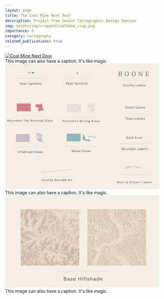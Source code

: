 ```yaml
---
layout: page
title: The Coal Mine Next Door
description: Project from Senior Cartographic Design Seminar
img: assets/img/cropped/coalmine_crop.png
importance: 1
category: cartography
related_publications: true
---
```

<div class="row">
    <div class="col-sm mt-3 mt-md-0">
        <a href="https://raw.githubusercontent.com/azalecki/azalecki.github.io/master/assets/img/original/zalecki_finalpng.png" target="_blank">
            <img src="https://raw.githubusercontent.com/azalecki/azalecki.github.io/master/assets/img/original/zalecki_finalpng.png" alt="Coal Mine Next Door" class="img-fluid rounded z-depth-1" />
        </a>
    </div>
</div>
<div class="caption">
    This image can also have a caption. It's like magic.
</div>

<div class="row">
    <div class="col-sm mt-3 mt-md-0">
        <a href="https://raw.githubusercontent.com/azalecki/azalecki.github.io/master/assets/img/original/zalecki_finalpng.png" target="_blank">
            <img src="https://raw.githubusercontent.com/azalecki/azalecki.github.io/master/assets/img/original/cmnd_tax_01.png" alt="Coal Mine Next Door" class="img-fluid rounded z-depth-1" />
        </a>
    </div>
</div>
<div class="caption">
    This image can also have a caption. It's like magic.
</div>

<div class="row">
    <div class="col-sm mt-3 mt-md-0">
        <a href="https://raw.githubusercontent.com/azalecki/azalecki.github.io/master/assets/img/original/zalecki_finalpng.png" target="_blank">
            <img src="https://raw.githubusercontent.com/azalecki/azalecki.github.io/master/assets/img/original/cmnd_tax_02.png" alt="Coal Mine Next Door" class="img-fluid rounded z-depth-1" />
        </a>
    </div>
</div>
<div class="caption">
    This image can also have a caption. It's like magic.
</div>







